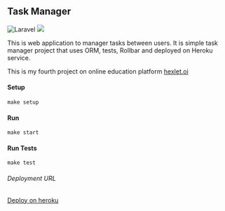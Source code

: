 ## Task Manager

![Laravel](https://github.com/muyassarov/php-project-lvl4/workflows/Laravel/badge.svg?branch=master)
<a href="https://codeclimate.com/github/muyassarov/php-project-lvl4/maintainability"><img src="https://api.codeclimate.com/v1/badges/f9e6c7dfa63e4e5295e0/maintainability" /></a>

This is web application to manager tasks between users. It is simple task manager project that uses ORM, tests, Rollbar and deployed on Heroku service.

This is my fourth project on online education platform [hexlet.oi](https://hexlet.io) 

#### Setup
```
make setup
```

#### Run
```
make start
```

#### Run Tests
```
make test
```

###### Deployment URL
[Deploy on heroku](https://bmphpprojectlvl3.herokuapp.com/)
